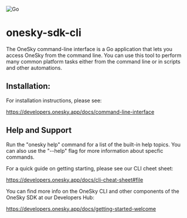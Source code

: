![Go](https://github.com/onesky/onesky-sdk-cli/workflows/Go/badge.svg?branch=dev)

# onesky-sdk-cli

The OneSky command-line interface is a Go application that lets you access OneSky from the command line. You can use this tool to perform many common platform tasks either from the command line or in scripts and other automations.

## Installation:

For installation instructions, please see:

https://developers.onesky.app/docs/command-line-interface

## Help and Support
Run the "onesky help" command for a list of the built-in help topics. You can also use the "--help" flag for more information about specfic commands.

For a quick guide on getting starting, please see our CLI cheet sheet:

https://developers.onesky.app/docs/cli-cheat-sheet#file

You can find more info on the OneSky CLI and other components of the OneSky SDK at our Developers Hub:

https://developers.onesky.app/docs/getting-started-welcome
